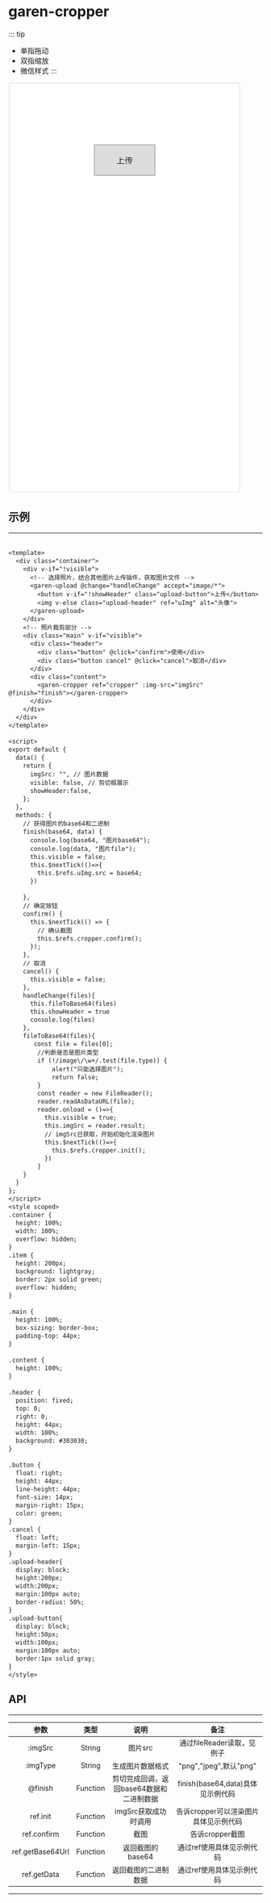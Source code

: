 # garen-cropper

::: tip 
+ 单指拖动
+ 双指缩放
+ 微信样式
:::

![An image](./demo.gif)

## 示例
---

```vue

<template>
  <div class="container">
    <div v-if="!visible">
      <!-- 选择照片，结合其他图片上传插件，获取图片文件 -->
      <garen-upload @change="handleChange" accept="image/*">
        <button v-if="!showHeader" class="upload-button">上传</button>
        <img v-else class="upload-header" ref="uImg" alt="头像">
      </garen-upload>
    </div>
    <!-- 照片裁剪部分 -->
    <div class="main" v-if="visible">
      <div class="header">
        <div class="button" @click="confirm">使用</div>
        <div class="button cancel" @click="cancel">取消</div>
      </div>
      <div class="content">
        <garen-cropper ref="cropper" :img-src="imgSrc" @finish="finish"></garen-cropper>
      </div>
    </div>
  </div>
</template>

<script>
export default {
  data() {
    return {
      imgSrc: "", // 图片数据
      visible: false, // 剪切框展示
      showHeader:false,
    };
  },
  methods: {
    // 获得图片的base64和二进制
    finish(base64, data) {
      console.log(base64, "图片base64");
      console.log(data, "图片file");
      this.visible = false;
      this.$nextTick(()=>{
        this.$refs.uImg.src = base64;
      })
      
    },
    // 确定按钮
    confirm() {
      this.$nextTick(() => {
        // 确认截图
        this.$refs.cropper.confirm();
      });
    },
    // 取消
    cancel() {
      this.visible = false;
    },
    handleChange(files){
      this.fileToBase64(files)
      this.showHeader = true
      console.log(files)
    },
    fileToBase64(files){
       const file = files[0];
        //判断是否是图片类型
        if (!/image\/\w+/.test(file.type)) {
            alert("只能选择图片");
            return false;
        }
        const reader = new FileReader();
        reader.readAsDataURL(file);
        reader.onload = ()=>{
          this.visible = true; 
          this.imgSrc = reader.result;
          // imgSrc已获取，开始初始化渲染图片
          this.$nextTick(()=>{
            this.$refs.cropper.init();
          })  
        }
    }
  }
};
</script>
<style scoped>
.container {
  height: 100%;
  width: 100%;
  overflow: hidden;
}
.item {
  height: 200px;
  background: lightgray;
  border: 2px solid green;
  overflow: hidden;
}

.main {
  height: 100%;
  box-sizing: border-box;
  padding-top: 44px;
}

.content {
  height: 100%;
}

.header {
  position: fixed;
  top: 0;
  right: 0;
  height: 44px;
  width: 100%;
  background: #303030;
}

.button {
  float: right;
  height: 44px;
  line-height: 44px;
  font-size: 14px;
  margin-right: 15px;
  color: green;
}
.cancel {
  float: left;
  margin-left: 15px;
}
.upload-header{
  display: block;
  height:200px;
  width:200px;
  margin:100px auto;
  border-radius: 50%;
}
.upload-button{
  display: block;
  height:50px;
  width:100px;
  margin:100px auto;
  border:1px solid gray;
}
</style>
```
## API
---
参数|类型|说明|备注
:--:|:--:|:--:|:--:
:imgSrc|String|图片src|通过fileReader读取，见例子
:imgType|String|生成图片数据格式|"png","jpeg",默认"png"
@finish|Function|剪切完成回调，返回base64数据和二进制数据|finish(base64,data)具体见示例代码
ref.init|Function|imgSrc获取成功时调用|告诉cropper可以渲染图片具体见示例代码
ref.confirm|Function|截图|告诉cropper截图
ref.getBase64Url|Function|返回截图的base64|通过ref使用具体见示例代码
ref.getData|Function|返回截图的二进制数据|通过ref使用具体见示例代码
---
